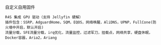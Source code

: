 自定义自用固件


    R4S 集成 GPU 驱动（支持 Jellyfin 硬解）
    插件包含：SSRP，AdguardHome，SQM，EQOS，网络唤醒，AliDNS，UPNP，FullCone(防火墙中开启，默认开启)
    流量分载，SFE流量分载，irq优化，流量监控，过滤军刀，挂载点，网络共享，硬盘休眠，Docker容器，Aria2，Ariang

